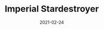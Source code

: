---
title: "Imperial Stardestroyer"
date: "2021-02-24"
cover_img: "https://lh3.googleusercontent.com/bnfJTPhqAobwI33oUvAjzc4vtJTwODhCwsNO7hOTNOZXhvNcspwu2pGvrfDGUWjV1qZihFeSX5ElAgId-8IHahqiQSGzyqgTT-CXsKdjXo9fPOj8cB7E1FndedZaYjd3-nqhTO21uw=w2400"
img1: "https://lh3.googleusercontent.com/esw70ZyyH6mEdjMjJmDJEkr6mIqDUTM7p-3NzwYLrNOgEHNTZ1mK3cAnLvfBZJmSJIQEQZxP2CxuBj5bKhBPvXIcSpa8yiLKmBRsoZPoOqr5HFhyipFJD4vwSB59mHH7I7g0Qf9ONA=w2400"
img2: "https://lh3.googleusercontent.com/yNMS-b-olXpdlg2WJl742oGo-0RAMmb7i_oBU_nqQSsoGp795cuoIaQV3YNd9MRgPG1OGRUtKofFnVXUsoQ5Bdae6xmgdjLyR9urZxuQWvtWZodZ8i_G0pDUODE6EQwgQjGb6VtRrA=w2400"
img3: "https://lh3.googleusercontent.com/Ho1rWdlq7uMHwPSr_a-aST20EWdw7c39-m62AUoHLz6mwH04V0oaFOLrMro9IokCIvLg3eFZ6i1komweJ9Z-qtiZNXDiujerkZzdFvb1Zoh3DFDAfblGkzMnidbvlZezldqcygHrLg=w2400"
img4: "https://lh3.googleusercontent.com/ccj_SebhtfrtkhNiMP_9HDBxNK98lJEBaur910x1SYquPYx0-tpNEg_WJYdfr9CFMFTsvoP5LJcifwoxoueKhIaNXajj-z1_ARV28hA_VmNHXIQ8_dZ65OmnjMCbKxfbyEeYAcd5lA=w2400"
img5: "https://lh3.googleusercontent.com/brdg6dWyl7PDIiV34ioXpmLYqphFa6SNT2MPIP6r0awNavxHAB0jc3bSSNh1axGRBT-GX-Y1MjE5gMzlOYiN7p3-n3WyqMUWnyL4ziKdYH7Don3Oks_GZCjcbRijLkRAa5tMAZp0iw=w2400"
---